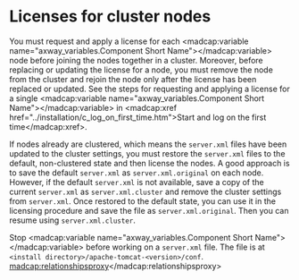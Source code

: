 # Licenses for cluster nodes

You must request and apply a license for each <madcap:variable name="axway_variables.Component Short Name"></madcap:variable> node before joining the nodes together in a cluster. Moreover, before replacing or updating the license for a node, you must remove the node from the cluster and rejoin the node only after the license has been replaced or updated. See the steps for requesting and applying a license for a single <madcap:variable name="axway_variables.Component Short Name"></madcap:variable> in <madcap:xref href="../installation/c_log_on_first_time.htm">Start and log on the first time</madcap:xref>.

 If nodes already are clustered, which means the `server.xml` files have been updated to the cluster settings, you must restore the `server.xml` files to the default, non-clustered state and then license the nodes. A good approach is to save the default `server.xml` as `server.xml.original` on each node. However, if the default `server.xml` is not available, save a copy of the current `server.xml` as `server.xml.cluster` and remove the cluster settings from `server.xml`. Once restored to the default state, you can use it in the licensing procedure and save the file as `server.xml.original`. Then you can resume using `server.xml.cluster`.

Stop <madcap:variable name="axway_variables.Component Short Name"></madcap:variable> before working on a `server.xml` file. The file is at `<install directory>/apache-tomcat-<version>/conf`.
<madcap:relationshipsproxy></madcap:relationshipsproxy>